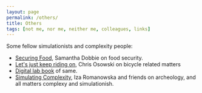 ```yaml
---
layout: page
permalink: /others/
title: Others
tags: [not me, nor me, neither me, colleagues, links]
---
```


Some fellow simulationists and complexity people:

*	[Securing Food](http://securingfood.blogspot.co.uk/), Samantha Dobbie on food security.
*	[Let's just keep riding on](http://smalltown2k.wordpress.com/), Chris Osowski on bicycle related matters
*	[Digital lab book](http://smalltown2kdigitallabbook.wordpress.com/) of same.
*	[Simulating Complexity](http://simulatingcomplexity.wordpress.com/), Iza Romanowska and friends on archeology, and all matters complexy and simulationish.